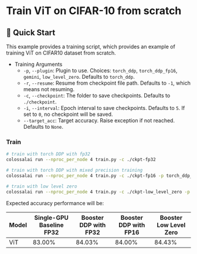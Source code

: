 # Train ViT on CIFAR-10 from scratch

## 🚀 Quick Start

This example provides a training script, which provides an example of training ViT on CIFAR10 dataset from scratch.

- Training Arguments
  - `-p`, `--plugin`: Plugin to use. Choices: `torch_ddp`, `torch_ddp_fp16`, `gemini`, `low_level_zero`. Defaults to `torch_ddp`.
  - `-r`, `--resume`: Resume from checkpoint file path. Defaults to `-1`, which means not resuming.
  - `-c`, `--checkpoint`: The folder to save checkpoints. Defaults to `./checkpoint`.
  - `-i`, `--interval`: Epoch interval to save checkpoints. Defaults to `5`. If set to `0`, no checkpoint will be saved.
  - `--target_acc`: Target accuracy. Raise exception if not reached. Defaults to `None`.


### Train

```bash
# train with torch DDP with fp32
colossalai run --nproc_per_node 4 train.py -c ./ckpt-fp32

# train with torch DDP with mixed precision training
colossalai run --nproc_per_node 4 train.py -c ./ckpt-fp16 -p torch_ddp_fp16

# train with low level zero
colossalai run --nproc_per_node 4 train.py -c ./ckpt-low_level_zero -p low_level_zero
```

Expected accuracy performance will be:

| Model     | Single-GPU Baseline FP32 | Booster DDP with FP32 | Booster DDP with FP16 | Booster Low Level Zero |
| --------- | ------------------------ | --------------------- | --------------------- | ---------------------- |
| ViT       | 83.00%                   | 84.03%                | 84.00%                | 84.43%                 |
